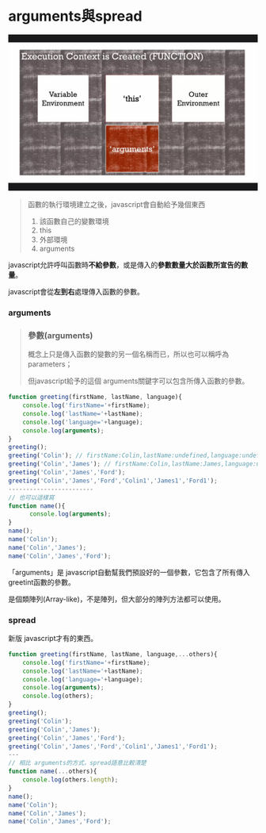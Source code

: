 # arguments與spread



<img src='images/39_001.jpg' width='600'>

> 函數的執行環境建立之後，javascript會自動給予幾個東西
>
> 1. 該函數自己的變數環境
> 2. this
> 3. 外部環境
> 4. arguments

javascript允許呼叫函數時**不給參數**，或是傳入的**參數數量大於函數所宣告的數量**。

javascript會從**左到右**處理傳入函數的參數。

### arguments

> ### 參數(arguments)
>
> 概念上只是傳入函數的變數的另一個名稱而已，所以也可以稱呼為 parameters；
>
> 但javascript給予的這個 arguments關鍵字可以包含所傳入函數的參數。

```javascript
function greeting(firstName, lastName, language){
    console.log('firstName='+firstName);
    console.log('lastName='+lastName);
    console.log('language='+language);
    console.log(arguments);
}        
greeting();
greeting('Colin'); // firstName:Colin,lastName:undefined,language:undefined
greeting('Colin','James'); // firstName:Colin,lastName:James,language:undefined
greeting('Colin','James','Ford');
greeting('Colin','James','Ford','Colin1','James1','Ford1');
------------------------
// 也可以這樣寫
function name(){
	  console.log(arguments);
}  
name();
name('Colin');
name('Colin','James');        
name('Colin','James','Ford');  
```

「arguments」是 javascript自動幫我們預設好的一個參數，它包含了所有傳入 greetint函數的參數。

是個類陣列(Array-like)，不是陣列，但大部分的陣列方法都可以使用。

### spread

新版 javascript才有的東西。

```javascript
function greeting(firstName, lastName, language,...others){
    console.log('firstName='+firstName);
    console.log('lastName='+lastName);
    console.log('language='+language);
    console.log(arguments);
	console.log(others);
}        
greeting();
greeting('Colin');
greeting('Colin','James');        
greeting('Colin','James','Ford');
greeting('Colin','James','Ford','Colin1','James1','Ford1');
---
// 相比 arguments的方式，spread語意比較清楚
function name(...others){
	console.log(others.length);
}        
name();
name('Colin');
name('Colin','James');        
name('Colin','James','Ford');  
```